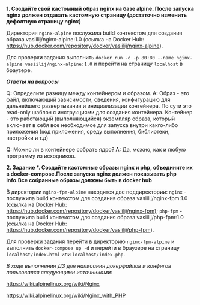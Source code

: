 **1. Создайте свой кастомный образ nginx на базе alpine. После запуска nginx должен отдавать кастомную страницу (достаточно изменить дефолтную страницу nginx)**

Директория `nginx-alpine` послужила build контекстом для создания образа vasiilij/nginx-alpine:1.0 (ссылка на Docker Hub: <https://hub.docker.com/repository/docker/vasiilij/nginx-alpine>).

Для проверки задания выполнить `docker run -d -p 80:80 --name nginx-alpine vasiilij/nginx-alpine:1.0` и перейти на страницу `localhost` в браузере.

***Ответы на вопросы***

Q: Определите разницу между контейнером и образом.
A: Образ - это файл, включающий зависимости, сведения, конфигурацию для дальнейшего развертывания и инициализации контейнера. По сути это read-only шаблон с инструкциями для создания контейнера.
   Контейнер - это работающий (выполняющийся) экземпляр образа, который включает в себя все необходимое для запуска внутри какго-либо приложения (код приложения, среду выполнения, библиотеки, настройки и т.д)

Q: Можно ли в контейнере собрать ядро?
A: Да, можно, как и любую программу из исходников.

**2. Задание \*. Создайте кастомные образы nginx и php, объедините их в docker-compose.После запуска nginx должен показывать php info.Все собранные образы должны быть в docker hub**

В директории `nginx-fpm-alpine` находятся две поддиректории:
`nginx` - послужила build контекстом для создания образа vasiilij/nginx-fpm:1.0 (ссылка на Docker Hub: <https://hub.docker.com/repository/docker/vasiilij/nginx-fpm>);
`php-fpm` - послужила build контекстом для создания образа vasiilij/php-fpm:1.0 (ссылка на Docker Hub: <https://hub.docker.com/repository/docker/vasiilij/php-fpm>).

Для проверки задания перейти в директорию `nginx-fpm-alpine` и выполнить `docker-compose up -d` и перейти в браузере на страницу `localhost/index.html` или `localhost/index.php`.


*В ходе выполнения ДЗ для написания докерфайлов и конфигов пользовался следующими источниками:*

<https://wiki.alpinelinux.org/wiki/Nginx>

<https://wiki.alpinelinux.org/wiki/Nginx_with_PHP>
